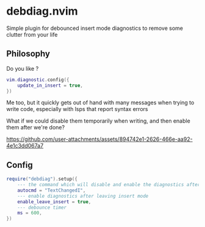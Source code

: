 # debdiag.nvim
Simple plugin for debounced insert mode diagnostics to remove some clutter from your life

## Philosophy

Do you like ?

```lua
vim.diagnostic.config({
    update_in_insert = true,
})
```
Me too, but it quickly gets out of hand with many messages when trying to write code,
especially with lsps that report syntax errors

What if we could disable them temporarily when writing, and then enable them after we're done?

https://github.com/user-attachments/assets/894742e1-2626-466e-aa92-4e1c3dd067a7


## Config

```lua
require("debdiag").setup({
    --- the command which will disable and enable the diagnostics after debounce
    autocmd = "TextChangedI",
    --- enable diagnostics after leaving insert mode
    enable_leave_insert = true,
    --- debounce timer
    ms = 600,
})
```


